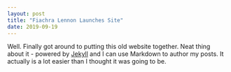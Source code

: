 ```yaml
---
layout: post
title: "Fiachra Lennon Launches Site"
date: 2019-09-19
---
```


Well. Finally got around to putting this old website together. Neat thing about it - powered by [Jekyll](http://jekyllrb.com) and I can use Markdown to author my posts. It actually is a lot easier than I thought it was going to be.
